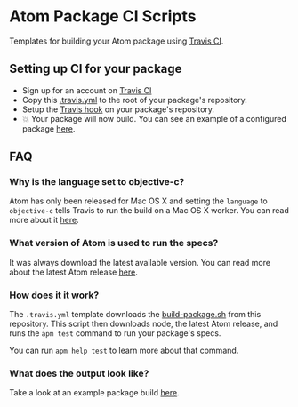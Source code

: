 # Atom Package CI Scripts

Templates for building your Atom package using [Travis CI](https://travis-ci.org).

## Setting up CI for your package

* Sign up for an account on [Travis CI](https://travis-ci.org)
* Copy this [.travis.yml](https://raw.githubusercontent.com/atom/ci/master/.travis.yml)
  to the root of your package's repository.
* Setup the [Travis hook](http://docs.travis-ci.com/user/getting-started/#Step-two%3A-Activate-GitHub-Webhook)
  on your package's repository.
* :boom: Your package will now build. You can see an example of a configured
  package [here](https://travis-ci.org/atom/wrap-guide).

## FAQ

### Why is the language set to objective-c?

Atom has only been released for Mac OS X and setting the `language` to
`objective-c` tells Travis to run the build on a Mac OS X worker. You can
read more about it [here](http://blog.travis-ci.com/introducing-mac-ios-rubymotion-testing).

### What version of Atom is used to run the specs?

It was always download the latest available version. You can read more about
the latest Atom release [here](https://atom.io/releases).

### How does it it work?

The `.travis.yml` template downloads the [build-package.sh](https://raw.githubusercontent.com/atom/ci/master/build-package.sh)
from this repository.  This script then downloads node, the latest Atom release,
and runs the `apm test` command to run your package's specs.

You can run `apm help test` to learn more about that command.

### What does the output look like?

Take a look at an example package build [here](https://travis-ci.org/atom/wrap-guide/builds/23774579).
